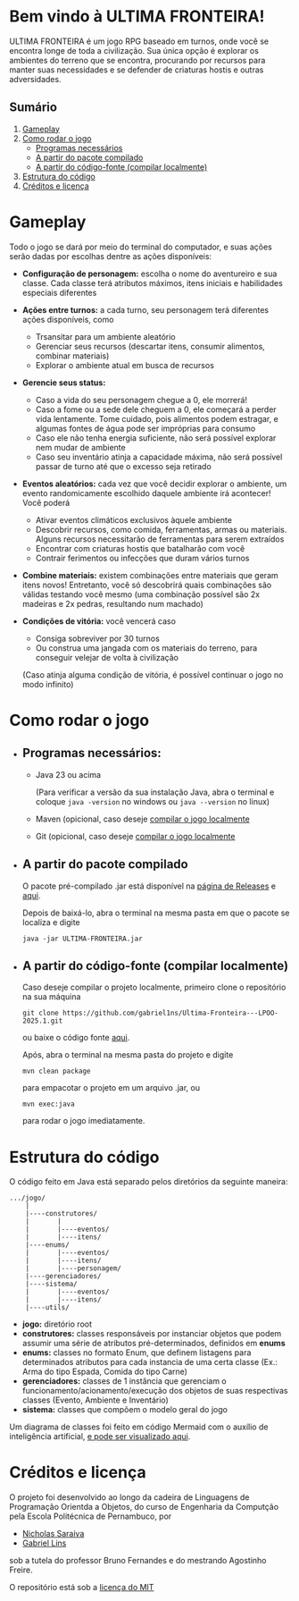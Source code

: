 # Bem vindo à ULTIMA FRONTEIRA!
ULTIMA FRONTEIRA é um jogo RPG baseado em turnos, onde você se encontra longe de toda a civilização. Sua única opção é explorar os ambientes do terreno que se encontra, procurando por recursos para manter suas necessidades e se defender de criaturas hostis e outras adversidades.

## Sumário
1. [Gameplay](#gameplay)
2. [Como rodar o jogo](#como-rodar-o-jogo)
    - [Programas necessários](#programas-necessários)
    - [A partir do pacote compilado](#a-partir-do-pacote-compilado)
    - [A partir do código-fonte (compilar localmente)](#a-partir-do-código-fonte-compilar-localmente)
3. [Estrutura do código](#estrutura-do-código)
4. [Créditos e licença](#créditos-e-licença)

# Gameplay

Todo o jogo se dará por meio do terminal do computador, e suas ações serão dadas por escolhas dentre as ações disponíveis:

- <b>Configuração de personagem:</b> escolha o nome do aventureiro e sua classe. Cada classe terá atributos máximos, itens iniciais e habilidades especiais diferentes

- <b>Ações entre turnos:</b> a cada turno, seu personagem terá diferentes ações disponíveis, como
    - Trsansitar para um ambiente aleatório
    - Gerenciar seus recursos (descartar itens, consumir alimentos, combinar materiais)
    - Explorar o ambiente atual em busca de recursos

- <b>Gerencie seus status:</b> 
    - Caso a vida do seu personagem chegue a 0, ele morrerá! 
    - Caso a fome ou a sede dele cheguem a 0, ele começará a perder vida lentamente. Tome cuidado, pois alimentos podem estragar, e algumas fontes de água pode ser impróprias para consumo
    - Caso ele não tenha energia suficiente, não será possível explorar nem mudar de ambiente
    - Caso seu inventário atinja a capacidade máxima, não será possível passar de turno até que o excesso seja retirado

- <b>Eventos aleatórios:</b> cada vez que você decidir explorar o ambiente, um evento randomicamente escolhido daquele ambiente irá acontecer! Você poderá
    - Ativar eventos climáticos exclusivos àquele ambiente
    - Descobrir recursos, como comida, ferramentas, armas ou materiais. Alguns recursos necessitarão de ferramentas para serem extraídos
    - Encontrar com criaturas hostis que batalharão com você
    - Contrair ferimentos ou infecções que duram vários turnos

- <b>Combine materiais:</b> existem combinações entre materiais que geram itens novos! Entretanto, você só descobrirá quais combinações são válidas testando você mesmo (uma combinação possível são 2x madeiras e 2x pedras, resultando num machado)

- <b>Condições de vitória:</b> você vencerá caso
    - Consiga sobreviver por 30 turnos
    - Ou construa uma jangada com os materiais do terreno, para conseguir velejar de volta à civilização

    (Caso atinja alguma condição de vitória, é possível continuar o jogo no modo infinito)

# Como rodar o jogo
- ## Programas necessários:
    - Java 23 ou acima
    
        (Para verificar a versão da sua instalação Java, abra o terminal e coloque `java -version` no windows ou `java --version` no linux) 

    - Maven (opicional, caso deseje [compilar o jogo localmente](#a-partir-do-código-fonte-compilar-localmente)
    
    - Git (opicional, caso deseje [compilar o jogo localmente](#a-partir-do-código-fonte-compilar-localmente)

- ## A partir do pacote compilado

    O pacote pré-compilado .jar está disponível na [página de Releases](https://github.com/gabriel1ns/Ultima-Fronteira---LPOO-2025.1/releases) e [aqui](https://github.com/gabriel1ns/Ultima-Fronteira---LPOO-2025.1/releases/download/CHECKPOINT-4/ULTIMA-FRONTEIRA-1.0.jar).
    
    Depois de baixá-lo, abra o terminal na mesma pasta em que o pacote se localiza e digite
    
    `java -jar ULTIMA-FRONTEIRA.jar`

- ## A partir do código-fonte (compilar localmente)

    Caso deseje compilar o projeto localmente, primeiro clone o repositório na sua máquina

    `git clone https://github.com/gabriel1ns/Ultima-Fronteira---LPOO-2025.1.git`

    ou baixe o código fonte [aqui](https://github.com/gabriel1ns/Ultima-Fronteira---LPOO-2025.1/archive/refs/tags/CHECKPOINT-4.zip).

    Após, abra o terminal na mesma pasta do projeto e digite

    `mvn clean package`
    
    para empacotar o projeto em um arquivo .jar, ou

    `mvn exec:java`

    para rodar o jogo imediatamente.

# Estrutura do código
O código feito em Java está separado pelos diretórios da seguinte maneira:
```
.../jogo/
    |
    |----construtores/
    |       |
    |       |----eventos/
    |       |----itens/
    |----enums/
    |       |----eventos/
    |       |----itens/
    |       |----personagem/
    |----gerenciadores/
    |----sistema/
    |       |----eventos/
    |       |----itens/
    |----utils/

```

- <b>jogo:</b> diretório root
- <b>construtores:</b> classes responsáveis por instanciar objetos que podem assumir uma série de atributos pré-determinados, definidos em <b>enums</b>
- <b>enums:</b> classes no formato Enum, que definem listagens para determinados atributos para cada instancia de uma certa classe (Ex.: Arma do tipo Espada, Comida do tipo Carne)
- <b>gerenciadores:</b> classes de 1 instância que gerenciam o funcionamento/acionamento/execução dos objetos de suas respectivas classes (Evento, Ambiente e Inventário)
- <b>sistema:</b> classes que compõem o modelo geral do jogo

Um diagrama de classes foi feito em código Mermaid com o auxílio de inteligência artificial, [e pode ser visualizado aqui](https://www.mermaidchart.com/play?utm_source=mermaid_live_editor&utm_medium=share#pako:eNrNGttu2zj2V4Q8KeO62H01igKeODM10KRpmhYLTAYFLTGOdiTSQ1GZtjOz_7KP-7Bf0R_bQ1ISLzqUZHcXWKBIbZ0Lz_0cHvn3s4zn9Gx1tlwu71nG2UOxX92zJJGPtKKrZEdqqr6WnP-yShjl-gv5zBu5Smj5i_qalaSuNVGSPBY5vawO8vMVrXZU1N_zT6tEigaYmBMU7qYge0Gqe5YXgmay4Cx5fWvoNTy5IgVLfr9n91I9W1TwNX0nRcH2P_18nqySJ17kBv9Pl-wGDuSM7GlliZeMKz0Mdf9Q4w8fP5JdURY5AR3qA80KUg5QCHzdNZLXq6Rg8qefe0DBniiTRBR8lWz7zz14TwVlwDHnYkO3Du6POGBEpgvOy5z_xrQEvZGs8q2pniXh_4A-8mcraQXm7RnuqbTipMrsQ-kWVZMTsW5tkloZukf1JWsqfYD1W0taU3ka4X6aUNE4xoEgEBUpiy9EfCAlny-wa-CmJuLVwBkpJt41xJwG-MGjQBF3a-yJUFDkFzpwI7xfRUMlDZWpR7Exq0tuDvTOHqSgldpJwYwcSKZPuiKfior4vvm1IUxqKEQgq31gYR6thSCfXxe1k3ALx3ho_FJVzqQgQgFS9Sc0whDDzYcdWIMSFhKRvMigYgVsPVMJWvEnahA6fgqp5Yji9adjiKSUFMR821tqY2yFOorWklw80jamQlYK-oF8iUBVzmvGCtgbfQhuz0UxLgJvD2IPcN76PsfCM0T5hpiUbkNYvH2_vr7bbtaby49X679tr9ZhqUD6hSwOfPDwQGseC2VfHe3hWDU-94up1TuNFL-R6nIHckZANyDtuCvGvfAtDlD6Q6mFIvNES8cVOc0gB3QWbxrR16MUjWnDIA8CF_X2Gqq9U39ywgJHkTIjLPO9tMwdEYb-UzzTiU56_t_UzLpowCFwkgePBM0GbIC5f20sMQDNT60fKFQBrapr8lFbWhLcov-vdpxvlCsCFRtaqmOS7WZoiA5tygwervvFH9c2VquBVBec1U3lJ2A_za4fqISxY5VEBqKegD7QQvrJtLCcETVGJyxspGtF0ZpMSKPILrVAA29mRibhTHgjFwerwXrfuGF8aAT9QgbBtHziZVPRmBkUk7QlCRQdlctG4o0-N3VGkBDjg5Yglu0tfSQPWtrTUt5RsyxUZrqT3pOarq8boNUzUukX2IMgX_iGwgiO1IUh35Fqe5xBJ2vD7CqjjBeoiBXVG1_Rb7b0LQiXuyP1YgCbqiDzjrx8ChyKTkM5rTNQnwxHIlX29XNXW8MUm3-cYf0TzRow_5gbAy_BOcdevjad4DG4wxbpDQp0elswZriA4CayyDhSheu29tXRyufsG0wlDtcQi-AUfOqMcn9muB3nl6PUh6YlwZRuzYAcCQaxwbyWwx2DqKsxFlkdz3R033GcTjUVawkOz0naDX-u2bAioooyqJJGdh16AIvBOvVi9VwzRgpNbKqzDE8rPcawKl34jgpvstM38h6iAtBcvF2E6ppmtK7bZZg3_Qe-s0cMvOdF5LOAzf8uQjecsozAhDpobibjrukeMuspCFBhqvANEeQCQnGVtGXZn1fQE0bC1mVynMb9ZNSJi0XJrS-0RkHlnme_dbUrQCF6evug2j71Da9rcHIBsRUUvYPgu749b6ix52AVmxcPRdaULc6nAzTsYVfqpJ2Ku3BO_Zb2gsuFueYysITG8Y1hBg3MHh1DB3eeB70FZMvM7VOtyVa9q51dSBeKbu8KHbtWkVhjeyPs5LQ7xau8w0WcQV9DMZa8W6X681-bMK55wur90OyL_ui-o_hfB4x3TZ11bDukdZ9t_nPvrtPFnl6iBbbUi_EOofuADvl24-9flpBAMpaPrPXqEK1HGbkzeR7rxMSiBfztnrYsGDiOrmUTXA8WOMf0HLOcUcXXggtJiYjYdlx-dG1dkQPZ0AsOPBjJuFLkFakfr8jhH3Pjfvyl0CL2MgAJ92VGSqgdRGzzDelkgtrhLgPMyzG3LUWIWoIimPqCMmTX0-2G1gvAzLATPa85KENpPQL1iqVv8WnQ8THkfjE3kagerm6tMwmc3cYcHGx8c64t3YVwA5nWXnJdsw1i9K4RjOOra_h39_72-s27jzfr2_XHD9u7N7fbYJU9EZxdgrapOKjpezQfV5HMx8n6Do0VeNuw39E8XMb-wKvw0SWjYh_eAbSNnIx5lti2gUsKsyQ7NPJNI-GvrS4Fg35ChOEXenH5QGr11kXhRKFr7Erawq4Ia6Sa-6IYbnfCmEvya0MnAr03vgheLUYCzDGEU_igqTEwNQwK5oPlXsK4Ub7m-72Cmri34IXDzana0F1-dOjSjmyQKAeYSmQ7jo0CvXdzYVfUQkQGMAOzJwQYkKlFTfhltYUwEWqX1R_4Zvd3mrk1EjGlhMr26GTrgf_mvf7D6SJ3ccVnBNe8B45j6qIdhaoyGIe6VwAUoY3UKXi_hJjGbMN5EtFeF6dR_VvWiDG6uhDFcEaAKI7XUlGMNpkiJ5icQIHvmSxkSXPtcwdDBdqLF2RXS0EkeflSX8TNw0IF8APJqHo6uH97RLZ7DUDGkvftWzb9o5z7s7_enyXL5cv2k-lQqwR64QiW88OcVQJXpDHcyFw5SdffPlWiqUqufu6RwAhiaIygo4J1tXOMwDmFqLY5hhvVpDfWDLruFjZJ5ZZyB9nR0OB9t1z2FP3Qu0oOcNNsikma2NQ8wUCJGSt0WtiE6n3DDGK38s0i1a__8aBwFHAV_cvz598p-xhC9RuRr_-KUbQnMFwgFN1WX4uepAciSHLTsEden7fE6vwXf4BI3eiKPbfvUjFoN2yHMDfrNcR_Rf_ij-fPw1MjGIPzEbzhux2D67yTDKRSr9AmcWbyavvZAG1OaBK1kTeU7bsRzTzYskcR-rs_DrftLIrhdzEPDZMfE9m-cjhJY2cLPEiqXMMEncb3o2KVCArTrPDogsWrJfYGEoy0f6vgC6h_BqLnLipAVZv3aIVFKkBraNsaknaRleidaj3JTae7bRkcbmTAo5pFF3PqBFmkD0xQuSNdWMTmkQbT3olMvEHwNB7hjHgiF2x8HGVlOzwSSU4Q9LHUL8iSvKgPnH39t9r0zuDsRtUMwdAmhE4-idlXff2nwlUNaS43bxLAYy5CNx2sEUJz2zqKKJzjj7davNNP0_o3hBPODkvoMeay1fAoe_W98ii6oChjFdh1vCXsrkjOaThif1-KyWVTBrLQu0Dds7M__wM-QE0w).

#  Créditos e licença

O projeto foi desenvolvido ao longo da cadeira de Linguagens de Programação Orientda a Objetos, do curso de Engenharia da Computção pela Escola Politécnica de Pernambuco, por
    
- [Nicholas Saraiva](https://github.com/gabriel1ns)
- [Gabriel Lins](https://github.com/Agiliis)

sob a tutela do professor Bruno Fernandes e do mestrando Agostinho Freire.

O repositório está sob a [licença do MIT](./LICENSE)
